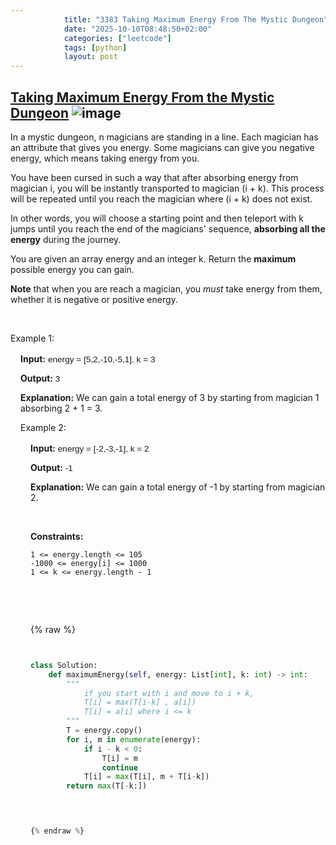 ```yaml
---
            title: "3383 Taking Maximum Energy From The Mystic Dungeon"
            date: "2025-10-10T08:48:50+02:00"
            categories: ["leetcode"]
            tags: [python]
            layout: post
---
```

            
## [Taking Maximum Energy From the Mystic Dungeon](https://leetcode.com/problems/taking-maximum-energy-from-the-mystic-dungeon) ![image](https://img.shields.io/badge/Difficulty-Medium-orange)

In a mystic dungeon, n magicians are standing in a line. Each magician has an attribute that gives you energy. Some magicians can give you negative energy, which means taking energy from you.

You have been cursed in such a way that after absorbing energy from magician i, you will be instantly transported to magician (i + k). This process will be repeated until you reach the magician where (i + k) does not exist.

In other words, you will choose a starting point and then teleport with k jumps until you reach the end of the magicians' sequence, **absorbing all the energy** during the journey.

You are given an array energy and an integer k. Return the **maximum** possible energy you can gain.

**Note** that when you are reach a magician, you *must* take energy from them, whether it is negative or positive energy.

 

Example 1:

<div class="example-block" style="
    border-color: var(--border-tertiary);
    border-left-width: 2px;
    color: var(--text-secondary);
    font-size: .875rem;
    margin-bottom: 1rem;
    margin-top: 1rem;
    overflow: visible;
    padding-left: 1rem;
">

**Input:** <span class="example-io" style="
    font-family: Menlo,sans-serif;
    font-size: 0.85rem;
"> energy = [5,2,-10,-5,1], k = 3

**Output:**<span class="example-io" style="
    font-family: Menlo,sans-serif;
    font-size: 0.85rem;
"> 3

**Explanation:** We can gain a total energy of 3 by starting from magician 1 absorbing 2 + 1 = 3.

Example 2:

<div class="example-block" style="
    border-color: var(--border-tertiary);
    border-left-width: 2px;
    color: var(--text-secondary);
    font-size: .875rem;
    margin-bottom: 1rem;
    margin-top: 1rem;
    overflow: visible;
    padding-left: 1rem;
">

**Input:**<span class="example-io" style="
    font-family: Menlo,sans-serif;
    font-size: 0.85rem;
"> energy = [-2,-3,-1], k = 2

**Output:**<span class="example-io" style="
    font-family: Menlo,sans-serif;
    font-size: 0.85rem;
"> -1

**Explanation:** We can gain a total energy of -1 by starting from magician 2.

 

**Constraints:**

	1 <= energy.length <= 105
	-1000 <= energy[i] <= 1000
	1 <= k <= energy.length - 1

 

​​​​​​

{% raw %}


```python


class Solution:
    def maximumEnergy(self, energy: List[int], k: int) -> int:
        """
            if you start with i and move to i + k, 
            T[i] = max(T[i-k] , a[i])
            T[i] = a[i] where i <= k 
        """
        T = energy.copy()
        for i, m in enumerate(energy):
            if i - k < 0:
                T[i] = m
                continue 
            T[i] = max(T[i], m + T[i-k])
        return max(T[-k:])

        


{% endraw %}
```
